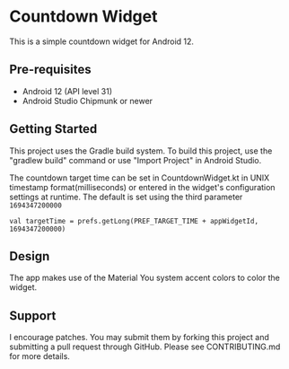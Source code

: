 # Countdown Widget

This is a simple countdown widget for Android 12.

## Pre-requisites

* Android 12 (API level 31)
* Android Studio Chipmunk or newer

## Getting Started

This project uses the Gradle build system. To build this project, use the
"gradlew build" command or use "Import Project" in Android Studio.

The countdown target time can be set in CountdownWidget.kt in UNIX timestamp format(milliseconds) or entered in the widget's configuration settings at runtime. The default is set using the third parameter `1694347200000`

`val targetTime = prefs.getLong(PREF_TARGET_TIME + appWidgetId, 1694347200000)`

## Design
The app makes use of the Material You system accent colors to color the widget.


## Support

I encourage patches. You may submit them by forking this project and submitting a pull request
through GitHub. Please see CONTRIBUTING.md for more details.
